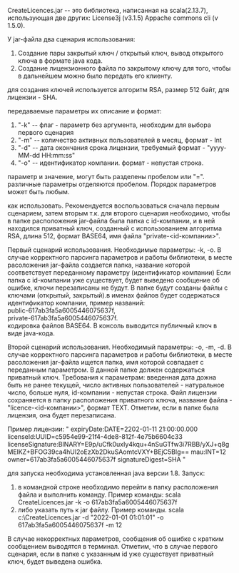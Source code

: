 ﻿CreateLicences.jar -- это библиотека, 
написанная на scala(2.13.7), использующая две других: 
License3j (v3.1.5)
Appache commons cli (v 1.5.0).

У jar-файла два сценария использования:
1. Создание пары закрытый ключ / открытый ключ, вывод открытого ключа в формате java кода.
2. Создание лицензионного файла по закрытому ключу для того, чтобы в дальнейшем можно было передать его клиенту.
 
для создания ключей используется алгоритм RSA, размер 512 байт, для лицензии - SHA.

передаваемые параметры их описание и формат:
1. "-k" -- флаг - параметр без аргумента, необходим для выбора первого сценария
2. "-m" -- количество активных пользователей в месяц,  формат - Int
3. "-d" -- дата окончания срока лицензии, требуемый формат - "yyyy-MM-dd HH:mm:ss"
4. "-o" -- идентификатор компании. формат - непустая строка.

параметр и значение, могут быть разделены пробелом или "=". 
различные параметры отделяются пробелом. Порядок параметров может быть любым.

как использовать.
Рекомендуется воспользоваться сначала первым сценарием, затем вторым т.к. для второго сценария 
необходимо, чтобы в папке расположения jar-файла была папка с id-компании, и в ней находился приватный ключ,
созданный с использованием алгоритма RSA, длина 512, формат BASE64, имя файла "private-<id-компании>".

Первый сценарий использования.
Необходимые параметры: -k, -o. 
В случае корректного парсинга параметров и работы библиотеки, 
в месте расоложения jar-файла создается папка, название которой соответствует переданному параметру (идентификатор компании) 
Если папка с id-компании уже существует, будет выведено сообщение об ошибке, ключи перезаписаны не будут. 
В папке будут созданы файлы с ключами (открытый, закрытый).в именах файлов будет содержаться идентификатор компании, пример названий:  
 public-617ab3fa5a6005446075637f,  
 private-617ab3fa5a6005446075637f.  
кодировка файлов BASE64.
В консоль выводится публичный ключ в виде java-кода.

Второй сценарий использования.
Необходимый параметры: -o, -m, -d.
В случае корректного парсинга параметров и работы библиотеки, в месте расоложения jar-файла ищется папка, 
имя которой совпадает с переданным параметром. В данной папке должен содержаться приватный ключ.
Требования к параметрам: введенная дата дожна быть не ранее текущей, число активных пользователей - натуральное число, больше нуля, id-компании - непустая строка.
Файл лицензии сохраняется в папку расположения приватного ключа, название файла - "licence-<id-компании>", формат TEXT.
Отметим, если в папке была лицензия, она будет перезаписана.

Пример лицензии: 
"
expiryDate:DATE=2202-01-11 21:00:00.000
licenseId:UUID=c5954e99-21f4-4de8-812f-4e75b6604c33
licenseSignature:BINARY=E9p/uCfk0uxIy4kqu+4nSuGTfw3i7RBB/yXJ+q8gMElKZ+BFOG39ca4hUl2oEzXb2DkuSAomtcVXY+BEjC5Blg==
mau:INT=12
owner=617ab3fa5a6005446075637f
signatureDigest=SHA
"

для запуска необходима установленная java версии 1.8.
Запуск:
1. в командной строке необходимо перейти в папку расположения файла и выполнить команду. Пример команды:
   scala CreateLicences.jar -k -o 617ab3fa5a6005446075637f
2. либо указать путь к jar файлу. Пример команды.
   scala c:\CreateLicences.jar -d "2022-01-01 01:01:01" -o 617ab3fa5a6005446075637f -m 12


В случае некорректных параметров, сообщения об ошибке с кратким сообщением выводятся в терминал. Отметим, что в случае первого сценария,
если в папке с указанным id уже существует приватный ключ, будет выведена ошибка.
